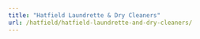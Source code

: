 ```yaml
---
title: "Hatfield Laundrette & Dry Cleaners"
url: /hatfield/hatfield-laundrette-and-dry-cleaners/
---
```

